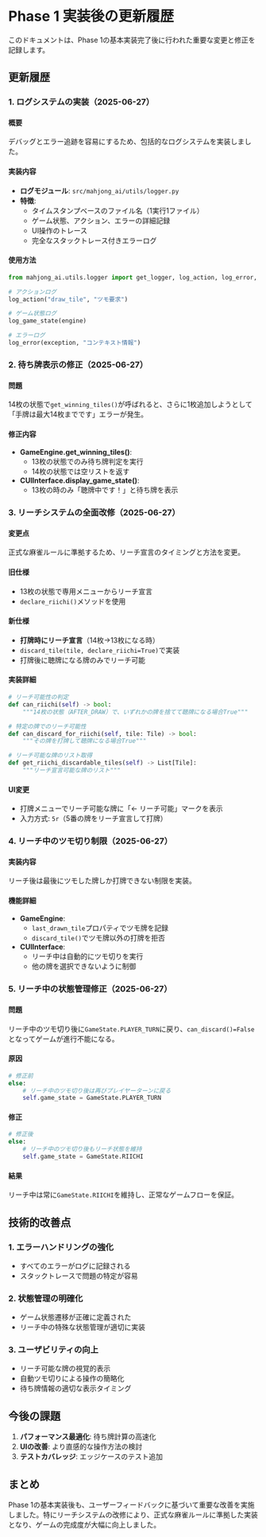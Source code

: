 # Phase 1 実装後の更新履歴

このドキュメントは、Phase 1の基本実装完了後に行われた重要な変更と修正を記録します。

## 更新履歴

### 1. ログシステムの実装（2025-06-27）

#### 概要

デバッグとエラー追跡を容易にするため、包括的なログシステムを実装しました。

#### 実装内容

- **ログモジュール**: `src/mahjong_ai/utils/logger.py`
- **特徴**:
  - タイムスタンプベースのファイル名（1実行1ファイル）
  - ゲーム状態、アクション、エラーの詳細記録
  - UI操作のトレース
  - 完全なスタックトレース付きエラーログ

#### 使用方法

```python
from mahjong_ai.utils.logger import get_logger, log_action, log_error, log_game_state

# アクションログ
log_action("draw_tile", "ツモ要求")

# ゲーム状態ログ
log_game_state(engine)

# エラーログ
log_error(exception, "コンテキスト情報")
```

### 2. 待ち牌表示の修正（2025-06-27）

#### 問題

14枚の状態で`get_winning_tiles()`が呼ばれると、さらに1枚追加しようとして「手牌は最大14枚までです」エラーが発生。

#### 修正内容

- **GameEngine.get_winning_tiles()**:
  - 13枚の状態でのみ待ち牌判定を実行
  - 14枚の状態では空リストを返す
- **CUIInterface.display_game_state()**:
  - 13枚の時のみ「聴牌中です！」と待ち牌を表示

### 3. リーチシステムの全面改修（2025-06-27）

#### 変更点

正式な麻雀ルールに準拠するため、リーチ宣言のタイミングと方法を変更。

#### 旧仕様

- 13枚の状態で専用メニューからリーチ宣言
- `declare_riichi()`メソッドを使用

#### 新仕様

- **打牌時にリーチ宣言**（14枚→13枚になる時）
- `discard_tile(tile, declare_riichi=True)`で実装
- 打牌後に聴牌になる牌のみでリーチ可能

#### 実装詳細

```python
# リーチ可能性の判定
def can_riichi(self) -> bool:
    """14枚の状態（AFTER_DRAW）で、いずれかの牌を捨てて聴牌になる場合True"""

# 特定の牌でのリーチ可能性
def can_discard_for_riichi(self, tile: Tile) -> bool:
    """その牌を打牌して聴牌になる場合True"""

# リーチ可能な牌のリスト取得
def get_riichi_discardable_tiles(self) -> List[Tile]:
    """リーチ宣言可能な牌のリスト"""
```

#### UI変更

- 打牌メニューでリーチ可能な牌に「← リーチ可能」マークを表示
- 入力方式: `5r`（5番の牌をリーチ宣言して打牌）

### 4. リーチ中のツモ切り制限（2025-06-27）

#### 実装内容

リーチ後は最後にツモした牌しか打牌できない制限を実装。

#### 機能詳細

- **GameEngine**:
  - `last_drawn_tile`プロパティでツモ牌を記録
  - `discard_tile()`でツモ牌以外の打牌を拒否
- **CUIInterface**:
  - リーチ中は自動的にツモ切りを実行
  - 他の牌を選択できないように制御

### 5. リーチ中の状態管理修正（2025-06-27）

#### 問題

リーチ中のツモ切り後に`GameState.PLAYER_TURN`に戻り、`can_discard()=False`となってゲームが進行不能になる。

#### 原因

```python
# 修正前
else:
    # リーチ中のツモ切り後は再びプレイヤーターンに戻る
    self.game_state = GameState.PLAYER_TURN
```

#### 修正

```python
# 修正後
else:
    # リーチ中のツモ切り後もリーチ状態を維持
    self.game_state = GameState.RIICHI
```

#### 結果

リーチ中は常に`GameState.RIICHI`を維持し、正常なゲームフローを保証。

## 技術的改善点

### 1. エラーハンドリングの強化

- すべてのエラーがログに記録される
- スタックトレースで問題の特定が容易

### 2. 状態管理の明確化

- ゲーム状態遷移が正確に定義された
- リーチ中の特殊な状態管理が適切に実装

### 3. ユーザビリティの向上

- リーチ可能な牌の視覚的表示
- 自動ツモ切りによる操作の簡略化
- 待ち牌情報の適切な表示タイミング

## 今後の課題

1. **パフォーマンス最適化**: 待ち牌計算の高速化
2. **UIの改善**: より直感的な操作方法の検討
3. **テストカバレッジ**: エッジケースのテスト追加

## まとめ

Phase 1の基本実装後も、ユーザーフィードバックに基づいて重要な改善を実施しました。特にリーチシステムの改修により、正式な麻雀ルールに準拠した実装となり、ゲームの完成度が大幅に向上しました。

